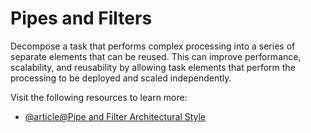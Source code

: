 # Pipes and Filters

Decompose a task that performs complex processing into a series of separate elements that can be reused. This can improve performance, scalability, and reusability by allowing task elements that perform the processing to be deployed and scaled independently.

Visit the following resources to learn more:

- [@article@Pipe and Filter Architectural Style](https://learn.microsoft.com/en-us/azure/architecture/patterns/pipes-and-filters)